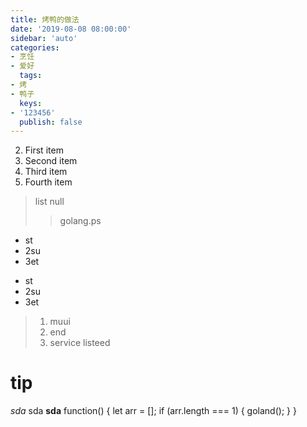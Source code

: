 ```yaml
---
title: 烤鸭的做法
date: '2019-08-08 08:00:00'
sidebar: 'auto'
categories:
- 烹饪
- 爱好
  tags:
- 烤
- 鸭子
  keys:
- '123456'
  publish: false
---
```

2. First item
3. Second item
4. Third item
5. Fourth item
> list null
> >golang.ps
* st
* 2su
* 3et
+ st
+ 2su
+ 3et
> 1. muui
> 2. end
> 3. service
> listeed
> 
# tip
*sda* sda **sda**
    function() {
        let arr = [];
        if (arr.length === 1) {
            goland(); 
        }
    }